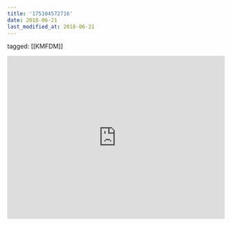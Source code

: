```yaml
---
title: '175104572716'
date: 2018-06-21
last_modified_at: 2018-06-21
---
```

tagged: [[KMFDM]]
<iframe allow="accelerometer; autoplay; clipboard-write; encrypted-media; gyroscope; picture-in-picture" allowfullscreen="" frameborder="0" height="375" id="youtube_iframe" src="https://www.youtube.com/embed/EFL1-fL-WtM?feature=oembed&amp;enablejsapi=1&amp;origin=https://safe.txmblr.com&amp;wmode=opaque" width="500"></iframe>
